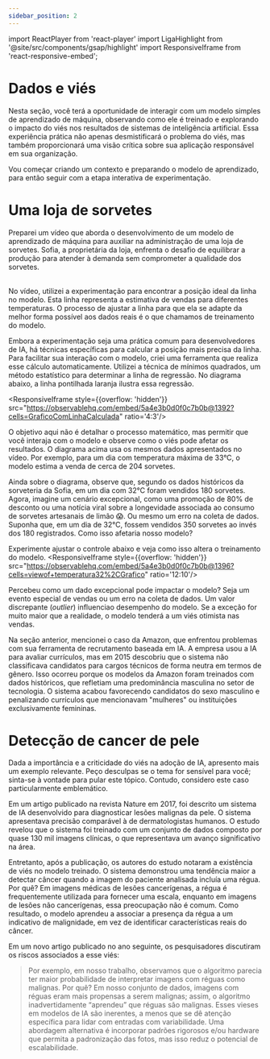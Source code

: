 ```yaml
---
sidebar_position: 2
---
```

import ReactPlayer from 'react-player'
import LigaHighlight from '@site/src/components/gsap/highlight'
import ResponsiveIframe from 'react-responsive-embed';

# Dados e viés
<LigaHighlight />
Nesta seção, você terá a oportunidade de <spam class="text-highlight">interagir com um modelo</spam> simples de aprendizado de máquina, observando como ele é treinado e explorando o impacto do viés nos resultados de sistemas de inteligência artificial. Essa experiência prática não apenas desmistificará o problema do viés, mas também <spam class="text-highlight">proporcionará uma visão crítica</spam> sobre sua aplicação responsável em sua organização.

Vou começar criando um contexto e preparando o modelo de aprendizado, para então seguir com a etapa interativa de experimentação.

# Uma loja de sorvetes
Preparei um vídeo que aborda o desenvolvimento de um modelo de aprendizado de máquina para auxiliar na administração de uma loja de sorvetes. Sofia, a proprietária da loja, enfrenta o desafio de equilibrar a produção para atender à demanda sem comprometer a qualidade dos sorvetes.

<center>
<ReactPlayer url='https://youtu.be/KoSiHpQ73FY' width='100%' controls='true' />
</center>
<br />
No vídeo, utilizei a experimentação para encontrar a posição ideal da linha no modelo. Esta linha representa a estimativa de vendas para diferentes temperaturas. O processo de ajustar a linha para que ela se adapte da melhor forma possível aos dados reais é o que chamamos de treinamento do modelo.

Embora a experimentação seja uma prática comum para desenvolvedores de IA, há técnicas específicas para calcular a posição mais precisa da linha. Para facilitar sua interação com o modelo, criei uma ferramenta que realiza esse cálculo automaticamente. Utilizei a técnica de mínimos quadrados, um método estatístico para determinar a linha de regressão. No diagrama abaixo, a linha pontilhada laranja ilustra essa regressão.


<ResponsiveIframe style={{overflow: 'hidden'}}
    src="https://observablehq.com/embed/5a4e3b0d0f0c7b0b@1392?cells=GraficoComLinhaCalculada"
    ratio='4:3'/>

O objetivo aqui não é detalhar o processo matemático, mas permitir que você interaja com o modelo e observe como o viés pode afetar os resultados. O diagrama acima usa os mesmos dados apresentados no vídeo. Por exemplo, para um dia com temperatura máxima de 33°C, o modelo estima a venda de cerca de 204 sorvetes.

Ainda sobre o diagrama, observe que, segundo os dados históricos da sorveteria da Sofia, em um dia com 32°C foram vendidos 180 sorvetes. Agora, imagine um cenário excepcional, como uma promoção de 80% de desconto ou uma notícia viral sobre a longevidade associada ao consumo de sorvetes artesanais de limão 😱. Ou mesmo um erro na coleta de dados. Suponha que, em um dia de 32°C, fossem vendidos 350 sorvetes ao invés dos 180 registrados. Como isso afetaria nosso modelo?

Experimente ajustar o controle abaixo e veja como isso altera o treinamento do modelo.
<ResponsiveIframe  style={{overflow: 'hidden'}}
    src="https://observablehq.com/embed/5a4e3b0d0f0c7b0b@1396?cells=viewof+temperatura32%2CGrafico"
    ratio='12:10'/>

Percebeu como um dado excepcional pode impactar o modelo? Seja um evento especial de vendas ou um erro na coleta de dados. Um valor discrepante (*outlier*) influenciao desempenho do modelo. Se a exceção for muito maior que a realidade, o modelo tenderá a um viés otimista nas vendas.

Na seção anterior, mencionei o caso da Amazon, que enfrentou problemas com sua ferramenta de recrutamento baseada em IA. A empresa usou a IA para avaliar currículos, mas em 2015 descobriu que o sistema não classificava candidatos para cargos técnicos de forma neutra em termos de gênero. Isso ocorreu porque os modelos da Amazon foram treinados com dados históricos, que refletiam uma predominância masculina no setor de tecnologia. O sistema acabou favorecendo candidatos do sexo masculino e penalizando currículos que mencionavam "mulheres" ou instituições exclusivamente femininas.

# Detecção de cancer de pele
Dada a importância e a criticidade do viés na adoção de IA, apresento mais um exemplo relevante. Peço desculpas se o tema for sensível para você; sinta-se à vontade para pular este tópico. Contudo, considero este caso particularmente emblemático.

Em um artigo publicado na revista Nature em 2017, foi descrito um sistema de IA desenvolvido para diagnosticar lesões malignas da pele. O sistema apresentava precisão comparável à de dermatologistas humanos. O estudo revelou que o sistema foi treinado com um conjunto de dados composto por quase 130 mil imagens clínicas, o que representava um avanço significativo na área.

Entretanto, após a publicação, os autores do estudo notaram a existência de viés no modelo treinado. O sistema demonstrou uma tendência maior a detectar câncer quando a imagem do paciente analisada incluía uma régua. Por quê? Em imagens médicas de lesões cancerígenas, a régua é frequentemente utilizada para fornecer uma escala, enquanto em imagens de lesões não cancerígenas, essa preocupação não é comum. Como resultado, o modelo aprendeu a associar a presença da régua a um indicativo de malignidade, em vez de identificar características reais do câncer.

Em um novo artigo publicado no ano seguinte, os pesquisadores discutiram os riscos associados a esse viés:

>Por exemplo, em nosso trabalho, observamos que o algoritmo parecia ter maior probabilidade de interpretar imagens com réguas como malignas. Por quê? Em nosso conjunto de dados, imagens com réguas eram mais propensas a serem malignas; assim, o algoritmo inadvertidamente “aprendeu” que réguas são malignas. Esses vieses em modelos de IA são inerentes, a menos que se dê atenção específica para lidar com entradas com variabilidade. Uma abordagem alternativa é incorporar padrões rigorosos e/ou hardware que permita a padronização das fotos, mas isso reduz o potencial de escalabilidade. 

